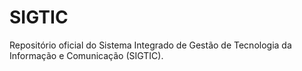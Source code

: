 # SIGTIC
Repositório oficial do Sistema Integrado de Gestão de Tecnologia da Informação e Comunicação (SIGTIC).